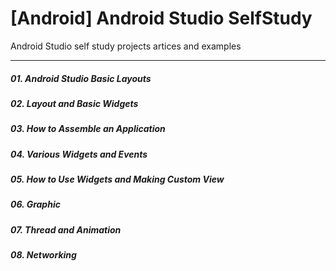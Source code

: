 # [Android] Android Studio SelfStudy
Android Studio self study projects artices and examples

- - -

##### 01. Android Studio Basic Layouts
##### 02. Layout and Basic Widgets
##### 03. How to Assemble an Application
##### 04. Various Widgets and Events
##### 05. How to Use Widgets and Making Custom View
##### 06. Graphic
##### 07. Thread and Animation
##### 08. Networking
